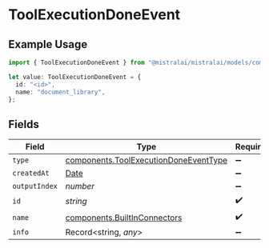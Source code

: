 # ToolExecutionDoneEvent

## Example Usage

```typescript
import { ToolExecutionDoneEvent } from "@mistralai/mistralai/models/components";

let value: ToolExecutionDoneEvent = {
  id: "<id>",
  name: "document_library",
};
```

## Fields

| Field                                                                                          | Type                                                                                           | Required                                                                                       | Description                                                                                    |
| ---------------------------------------------------------------------------------------------- | ---------------------------------------------------------------------------------------------- | ---------------------------------------------------------------------------------------------- | ---------------------------------------------------------------------------------------------- |
| `type`                                                                                         | [components.ToolExecutionDoneEventType](../../models/components/toolexecutiondoneeventtype.md) | :heavy_minus_sign:                                                                             | N/A                                                                                            |
| `createdAt`                                                                                    | [Date](https://developer.mozilla.org/en-US/docs/Web/JavaScript/Reference/Global_Objects/Date)  | :heavy_minus_sign:                                                                             | N/A                                                                                            |
| `outputIndex`                                                                                  | *number*                                                                                       | :heavy_minus_sign:                                                                             | N/A                                                                                            |
| `id`                                                                                           | *string*                                                                                       | :heavy_check_mark:                                                                             | N/A                                                                                            |
| `name`                                                                                         | [components.BuiltInConnectors](../../models/components/builtinconnectors.md)                   | :heavy_check_mark:                                                                             | N/A                                                                                            |
| `info`                                                                                         | Record<string, *any*>                                                                          | :heavy_minus_sign:                                                                             | N/A                                                                                            |